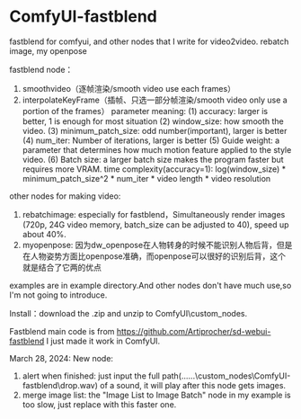 # ComfyUI-fastblend
fastblend for comfyui, and other nodes that I write for video2video. rebatch image, my openpose

fastblend node：  
1. smoothvideo（逐帧渲染/smooth video use each frames）  
2. interpolateKeyFrame（插帧、只选一部分帧渲染/smooth video only use a portion of the frames）
parameter meaning:
   (1) accuracy: larger is better, 1 is enough for most situation
   (2) window_size: how smooth the video.
   (3) minimum_patch_size: odd number(important), larger is better
   (4) num_iter: Number of iterations, larger is better
   (5) Guide weight: a parameter that determines how much motion feature applied to the style video.
   (6) Batch size: a larger batch size makes the program faster but requires more VRAM.
time complexity(accuracy=1): log(window_size) * minimum_patch_size^2 * num_iter * video length * video resolution

other nodes for making video:  
1. rebatchimage: especially for fastblend，Simultaneously render images (720p, 24G video memory, batch_size can be adjusted to 40), speed up about 40%.  
2. myopenpose: 因为dw_openpose在人物转身的时候不能识别人物后背，但是在人物姿势方面比openpose准确，而openpose可以很好的识别后背，这个就是结合了它两的优点

examples are in example directory.And other nodes don't have much use,so I'm not going to introduce.

Install：download the .zip and unzip to ComfyUI\custom_nodes.

Fastblend main code is from https://github.com/Artiprocher/sd-webui-fastblend
I just made it work in ComfyUI.

March 28, 2024:
New node:
1. alert when finished: just input the full path(...\...\custom_nodes\ComfyUI-fastblend\drop.wav) of a sound, it will play after this node gets images.
2. merge image list: the "Image List to Image Batch" node in my example is too slow, just replace with this faster one.
